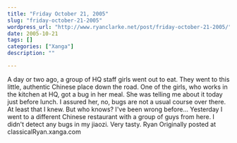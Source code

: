 ```yaml
---
title: "Friday October 21, 2005"
slug: "friday-october-21-2005"
wordpress_url: "http://www.ryanclarke.net/post/friday-october-21-2005/"
date: 2005-10-21
tags: []
categories: ["Xanga"]
description: ""

---
```


A day or two ago, a group of HQ staff girls went out to eat. They went to this little, authentic Chinese place down the road. One of the girls, who works in the kitchen at HQ, got a bug in her meal. She was telling me about it today just before lunch. I assured her, no, bugs are not a usual course over there. At least that I knew. But who knows? I've been wrong before...
 Yesterday I went to a different Chinese restaurant with a group of guys from here. I didn't detect any bugs in my jiaozi. Very tasty.
 Ryan
Originally posted at classicalRyan.xanga.com
